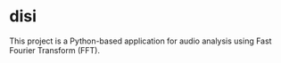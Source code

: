 # disi
This project is a Python-based application for audio analysis using Fast Fourier Transform (FFT).
